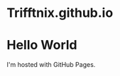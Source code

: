 # Trifftnix.github.io
<!DOCTYPE html>
<html>
<body>
<h1>Hello World</h1>
<p>I'm hosted with GitHub Pages.</p>
</body>
</html>
